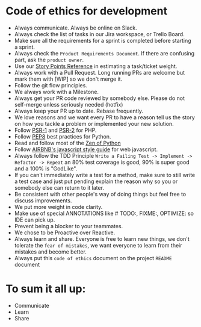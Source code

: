 # Code of ethics for development
- Always communicate. Always be online on Slack.
- Always check the list of tasks in our Jira workspace, or Trello Board.
- Make sure all the requirements for a sprint is completed before starting a sprint.
- Always check the `Product Requirements Document`. If there are confusing part, ask the `product owner`.
- Use our [Story Points Reference](https://docs.google.com/spreadsheets/d/1d0NXGroIpStZZtTgpfWG5JEk1T97xBEqSRX60pIs2WE/edit#gid=0) in estimating a task/ticket weight.
- Always work with a Pull Request. Long running PRs are welcome but mark them with [WIP] so we don't merge it.
- Follow the git flow principles.
- We always work with a Milestone.
- Always get your PR code reviewed by somebody else. Please do not self-merge unless seriously needed (hotfix)
- Always keep your PR up to date. Rebase frequently.
- We love reasons and we want every PR to have a reason tell us the story on how you tackle a problem or implemented your new solution.
- Follow [PSR-1](https://www.php-fig.org/psr/psr-1/) and [PSR-2](https://www.php-fig.org/psr/psr-2/) for PHP.
- Follow [PEP8](https://www.python.org/dev/peps/pep-0008/) best practices for Python.
- Read and follow most of the [Zen of Python](https://www.python.org/dev/peps/pep-0020/)
- Follow [AIRBNB's javascript style guide](https://github.com/airbnb/javascript) for web javascript.
- Always follow the TDD Principle `Write a Failing Test -> Implement -> Refactor -> Repeat` an 80% test coverage is good, 90% is super good and a 100% is "GodLike".
- If you can't immediately write a test for a method, make sure to still write a test case and just put pending explain the reason why so you or somebody else can return to it later.
- Be consistent with other people's way of doing things but feel free to discuss improvements.
- We put more weight in code clarity.
- Make use of special ANNOTATIONS like # TODO:, FIXME:, OPTIMIZE: so IDE can pick up.
- Prevent being a blocker to your teammates.
- We chose to be Proactive over Reactive.
- Always learn and share. Everyone is free to learn new things, we don't tolerate the `fear of mistakes`, we want everyone to learn from their mistakes and become better.
- Always put this `code of ethics` document on the project `README` document


# To sum it all up:
- Communicate
- Learn
- Share